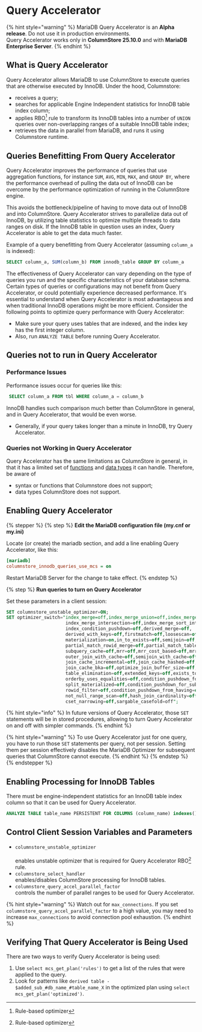# Query Accelerator

{% hint style="warning" %}
MariaDB Query Accelerator is an **Alpha release**. Do not use it in production environments.\
Query Accelerator works only in **ColumnStore 25.10.0** and with **MariaDB Enterprise Server**.
{% endhint %}

## What is Query Accelerator

Query Accelerator allows MariaDB to use ColumnStore to execute queries that are otherwise executed by InnoDB. Under the hood, Columnstore:

* receives a query;
* searches for applicable Engine Independent statistics for InnoDB table index column;
* applies RBO[^1] rule to transform its InnoDB tables into a number of `UNION` queries over non-overlapping ranges of a suitable InnoDB table index;
* retrieves the data in parallel from MariaDB, and runs it using Columnstore runtime.

## Queries Benefitting From Query Accelerator

Query Accelerator improves the performance of queries that use aggregation functions, for instance `SUM`, `AVG`, `MIN`, `MAX`, and `GROUP BY`, where the performance overhead of pulling the data out of InnoDB can be overcome by the performance optimization of running in the ColumnStore engine.

This avoids the bottleneck/pipeline of having to move data out of InnoDB and into ColumnStore. Query Accelerator strives to parallelize data out of InnoDB, by utilizing table statistics to optimize multiple threads to data ranges on disk. If the InnoDB table in question uses an index, Query Accelerator is able to get the data much faster.

Example of a query benefitting from Query Accelerator (assuming `column_a` is indexed):

```sql
SELECT column_a, SUM(column_b) FROM innodb_table GROUP BY column_a
```

The effectiveness of Query Accelerator can vary depending on the type of queries you run and the specific characteristics of your database schema. Certain types of queries or configurations may not benefit from Query Accelerator, or could potentially experience decreased performance. It's essential to understand when Query Accelerator is most advantageous and when traditional InnoDB operations might be more efficient. Consider the following points to optimize query performance with Query Accelerator:

* Make sure your query uses tables that are indexed, and the index key has the first integer column.
* Also, run `ANALYZE TABLE` before running Query Accelerator.

## Queries not to run in Query Accelerator

### Performance Issues

Performance issues occur for queries like this:

```sql
 SELECT column_a FROM tbl WHERE column_a = column_b 
```

InnoDB handles such comparison much better than ColumnStore in general, and in Query Accelerator, that would be even worse.

* Generally, if your query takes longer than a minute in InnoDB, try Query Accelerator.

### Queries not Working in Query Accelerator

Query Accelerator has the same limitations as ColumnStore in general, in that it has a limited set of [functions](../reference/columnstore-distributed-functions.md) and [data types](../reference/columnstore-data-types.md) it can handle. Therefore, be aware of

* syntax or functions that Columnstore does not support;
* data types ColumnStore does not support.

## Enabling Query Accelerator

{% stepper %}
{% step %}
**Edit the MariaDB configuration file (my.cnf or my.ini)**

Locate (or create) the mariadb section, and add a line enabling Query Accelerator, like this:

```ini
[mariadb]
columnstore_innodb_queries_use_mcs = on
```

Restart MariaDB Server for the change to take effect.
{% endstep %}

{% step %}
**Run queries to turn on Query Accelerator**

Set these parameters in a client session:

```sql
SET columnstore_unstable_optimizer=ON;
SET optimizer_switch="index_merge=off,index_merge_union=off,index_merge_sort_union=off,
                      index_merge_intersection=off,index_merge_sort_intersection=off,
                      index_condition_pushdown=off,derived_merge=off,
                      derived_with_keys=off,firstmatch=off,loosescan=off,
                      materialization=on,in_to_exists=off,semijoin=off,
                      partial_match_rowid_merge=off,partial_match_table_scan=off,
                      subquery_cache=off,mrr=off,mrr_cost_based=off,mrr_sort_keys=off,
                      outer_join_with_cache=off,semijoin_with_cache=off,
                      join_cache_incremental=off,join_cache_hashed=off,
                      join_cache_bka=off,optimize_join_buffer_size=off,
                      table_elimination=off,extended_keys=off,exists_to_in=off,
                      orderby_uses_equalities=off,condition_pushdown_for_derived=on,
                      split_materialized=off,condition_pushdown_for_subquery=off,
                      rowid_filter=off,condition_pushdown_from_having=on,
                      not_null_range_scan=off,hash_join_cardinality=off,
                      cset_narrowing=off,sargable_casefold=off";
```

{% hint style="info" %}
In future versions of Query Accelerator, those `SET` statements will be in stored procedures, allowing to turn Query Accelerator on and off with simpler commands.
{% endhint %}

{% hint style="warning" %}
To use Query Accelerator just for one query, you have to run those `SET` statements per query, not per session. Setting them per session effectively disables the MariaDB Optimizer for subsequent queries that ColumnStore cannot execute.
{% endhint %}
{% endstep %}
{% endstepper %}

## Enabling Processing for InnoDB Tables

There must be engine-independent statistics for an InnoDB table index column so that it can be used for Query Accelerator.

```sql
ANALYZE TABLE table_name PERSISTENT FOR COLUMNS (column_name) indexes();
```

## Control Client Session Variables and Parameters

* `columnstore_unstable_optimizer`\
  \
  enables unstable optimizer that is required for Query Accelerator RBO[^1] rule.
* `columnstore_select_handler` \
  enables/disables ColumnStore processing for InnoDB tables.
* `columnstore_query_accel_parallel_factor`\
  controls the number of parallel ranges to be used for Query Accelerator.

{% hint style="warning" %}
Watch out for `max_connections`. If you set `columnstore_query_accel_parallel_factor` to a high value, you may need to increase `max_connections` to avoid connection pool exhaustion.
{% endhint %}

## Verifying That Query Accelerator is Being Used

There are two ways to verify Query Accelerator is being used:

1. Use `select mcs_get_plan('rules')` to get a list of the rules that were applied to the query.
2. Look for patterns like `derived table - $added_sub_#db_name_#table_name_X` in the optimized plan using `select mcs_get_plan('optimized')`.

[^1]: Rule-based optimizer
